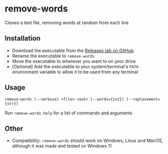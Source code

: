 # remove-words

Clones a text file, removing words at random from each line

## Installation

-   Download the executable from the [Releases tab on GitHub](https://github.com/SirGolem/remove-words/releases).
-   Rename the executable to `remove-words`
-   Move the executable to wherever you want to on your drive
-   [Optional] Add the executable to your system/terminal's `PATH` environment variable to allow it to be used from any terminal

## Usage

`remove-words [--verbose] <file> <out> [--words={int}] [--replacement={str}]`

Run `remove-words help` for a list of commands and arguments

## Other

-   Compatibility: `remove-words` should work on Windows, Linux and MacOS, although it was made and tested on Windows 11
